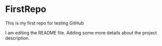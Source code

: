 # FirstRepo
This is my first repo for testing GitHub

I am editing the README file. Adding some more details about the project description.
